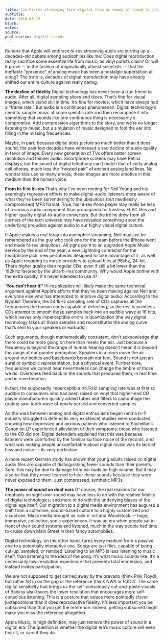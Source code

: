 ```yaml
---
title: Can hi-res streaming turn digital from an enemy of sound to its new best friend?
subtitle:
date: 2016-01-15
blurb:
notes:
source:
publication: digital_trends
---
```


Rumors that Apple will embrace hi-res streaming audio are stirring up a decades-old debate among audiophiles like me: Does digital reproduction really sacrifice some essential life from music, as vinyl purists claim? Or will it prove — in the fashion of dogmatically atheist scientists — that the ineffable “presence” of analog music has been a nostalgic superstition all along?
The truth is, decades of digital reproduction may have already shifted our entire culture against really caring.

**The decline of fidelity**
Digital technology has never been a true friend to audio. After all, digital sampling slices and dices. That’s fine for visual images, which stand still in time. It’s fine for movies, which have always had a “frame rate.” But audio is a continuous phenomenon. Digital technology’s need to sample music at some specific rate and then recompose it into something that sounds like one continuous thing is necessarily a compromise. Add compression algorithms to the story, and we’re no longer listening to music, but a simulation of music designed to fool the ear into filling in the missing frequencies.

Maybe, in part, because digital does picture so much better than it does sound, the past few decades have witnessed a sad decline of audio quality in favor of image. Every new generation of TVs offers better screen resolution and thinner audio. Smartphone screens may have Retina displays, but the sound of digital telephony can’t match that of early analog cell phones, much less the “twisted pair” of ancient analog land lines. No wonder kids use so many emojis; these images are more emotive in this medium than the human voice.

**From hi-fi to hi-res**
That’s why I’ve been rooting for Neil Young and his seemingly regressive efforts to make digital-audio listeners more aware of what they’ve been surrendering to the ubiquitous (but needlessly compromised) MP3 format. True, his hi-res Pono player may really be less of a serious audio component than propaganda for lossless FLAC files and higher quality digital-to-audio converters. But the ire he drew from all corners of the tech universe may have revealed something about the underlying prejudice against audio in our highly visual digital culture.

If Apple makes a real foray into audiophile streaming, Neil may just be remembered as the guy who took one for the team before the iPhone went and made hi-res ubiquitous. All signs point to an upgraded Apple Music service by the end of the year: a new Lightning connector for the headphone jack, new peripherals designed to take advantage of it, as well as Apple requiring its music providers to upload files at 96khz, 24-bit. That’s higher quality than regular CDs, even if still a bit lower than the 192kHz favored by the ultra hi-res community. Why would Apple bother with the extra quality, if it never intended to use it?

**‘You can’t hear it!’**
Hi-res skeptics will likely make the same technical argument against Apple’s efforts that they’ve been making against Neil and everyone else who has attempted to improve digital audio: According to the Nyquist Theorem, the 44.1kHz sampling rate of CDs captures all the frequencies the human ear is capable of detecting, so the rest is pointless. CDs attempt to smooth those samples back into an audible wave at 16 bits, which leaves only imperceptible errors in quantization (the way digital technology takes all those samples and reconstitutes the analog curve that’s sent to your speakers or earbuds).

Such arguments, though mathematically consistent, don’t acknowledge that there could be more going on here than meets the ear. Just because a frequency is beyond the range of human hearing doesn’t mean it is beyond the range of our greater perception. Speakers in a room move the air around our bodies and baseboards beneath our feet. Sound is not just an aural or symbolic representation, but a physical event. Furthermore, frequencies we cannot hear nevertheless can change the timbre of those we do. Overtones feed back to the sounds that produced them, in real time and in reverberation.

In fact, the supposedly imperceptible 44.1kHz sampling rate was at first so audible to consumers who had been raised on vinyl that higher-end CD player manufacturers quickly added tubes and filters to camouflage the grating saw-tooth wave of poorly parsed and converted samples.

As the wars between analog and digital enthusiasts began (and a hi-fi industry struggled to defend its very existence) studies were conducted showing how depressed and anxious patients who listened to Pachelbel’s Canon on LP experienced alleviation of their symptoms; those who listened to the CD did not. Digital defenders explained that this was because listeners were comforted by the familiar surface noise of the records, and what was making people uncomfortable about digital music was its lack of hiss and noise — its very perfection.

A more recent German study has shown that young adults raised on digital audio files are capable of distinguishing fewer sounds than their parents. Sure, this may be due to damage from ear buds on high volume. But it may also be that they never learned to hear these sounds because they were never exposed to them. Just compressed, synthetic MP3s.

**The power of sound on deaf ears**
Of course, the real reasons for our emphasis on sight over sound may have less to do with the relative fidelity of digital technologies, and more to do with the underlying biases of the digital age itself. Our migration to a digital media environment has augured a shift from a collective, sound-based culture to a highly customized and visual one. Mass media brought us rock n’ roll and Woodstock — huge, immersive, collective, sonic experiences. It was an era when people sat in front of their sound systems and listened, much in the way people had time to cruise down Main Street in their fancy automobiles.

Digital technology, on the other hand, turns every medium from a passive one to a potentially interactive one. Songs are just files, capable of being cut-up, sampled, or remixed. Listening to an MP3 is less listening to music itself, than listening to the idea of the song. It’s what music sounds like. It’s a necessarily low-resolution experience that prevents total immersion, and instead invites participation.

We are not supposed to get carried away by the bravado (think Pink Floyd), but rather let in on the gag or the reference (think NWA or RJD2). The same digital sensibility that brings us the self-consciously cut-and-paste visuals of Banksy also favors the lower resolution that encourages more self-conscious listening. This is a posture that values more pointedly clever juxtapositions than it does reproductive fidelity. It’s less important you be subsumed than that you get the reference. Indeed, getting subsumed might make you miss the reference altogether.

Apple Music, in high definition, may just retrieve the power of sound in a digital era. The question is whether the digital era’s music culture will even hear it, or care if they do.
